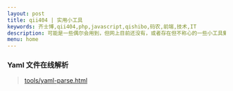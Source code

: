 ```yaml
---
layout: post
title: qii404 | 实用小工具
keywords: 齐士博,qii404,php,javascript,qishibo,码农,前端,技术,IT
description: 可能是一些偶尔会用到，但网上目前还没有，或者存在但不称心的一些小工具集合，自己实现的，按需自取
menu: home
---
```


<!-- <div style="min-height: 400px;"></div> -->

### Yaml 文件在线解析

> [tools/yaml-parse.html](/tools/yaml-parse.html)

